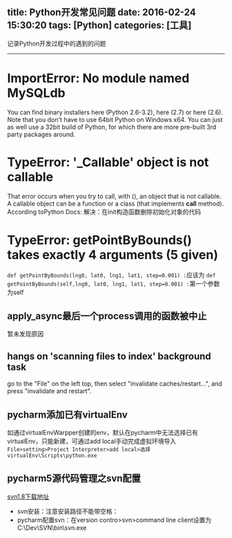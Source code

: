 title: Python开发常见问题
date: 2016-02-24 15:30:20
tags: [Python]
categories: [工具]
---

记录Python开发过程中的遇到的问题
- - -
<!-- more -->

# ImportError: No module named MySQLdb
You can find binary installers here (Python 2.6-3.2), here (2.7) or here (2.6). Note that you don't have to use 64bit Python on Windows x64. You can just as well use a 32bit build of Python, for which there are more pre-built 3rd party packages around.

# TypeError: '_Callable' object is not callable
That error occurs when you try to call, with (), an object that is not callable.
A callable object can be a function or a class (that implements __call__ method). According toPython Docs:
解决：在init构造函数删除初始化对象的代码

# TypeError: getPointByBounds() takes exactly 4 arguments (5 given)
`def getPointByBounds(lng0, lat0, lng1, lat1, step=0.001) :`应该为
`def getPointByBounds(self,lng0, lat0, lng1, lat1, step=0.001) :`第一个参数为self

## apply_async最后一个process调用的函数被中止
暂未发现原因

##  hangs on 'scanning files to index' background task
go to the "File" on the left top, then select "invalidate caches/restart...", and press "invalidate and restart".

## pycharm添加已有virtualEnv
如通过virtualEnvWarpper创建的env，默认在pycharm中无法选择已有virtualEnv，只能新建，可通过add local手动完成虚拟环境导入
`File>setting>Project Interpreter>add local>选择virtualEnv\Scripts\python.exe`

## pycharm5源代码管理之svn配置
[svn1.8下载地址](http://netcologne.dl.sourceforge.net/project/win32svn/1.8.14/Setup-Subversion-1.8.14.msi)
* svn安装：注意安装路径不能带空格：
* pycharm配置svn：在version contro>svn>command line client设置为C:\Dev\SVN\bin\svn.exe
